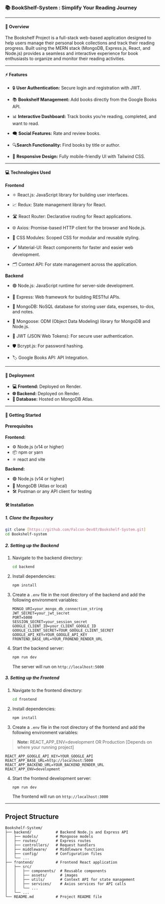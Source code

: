 ### 📚 **BookShelf-System : Simplify Your Reading Journey**

---

#### 📜 Overview

The Bookshelf Project is a full-stack web-based application designed to help users manage their personal book collections and track their reading progress. Built using the MERN stack (MongoDB, Express.js, React, and Node.js) provides a seamless and interactive experience for book enthusiasts to organize and monitor their reading activities.

---

#### ⚡ Features

- 🔒 **User Authentication:** Secure login and registration with JWT.

- 📚 **Bookshelf Management:** Add books directly from the Google Books API.

- 📊 **Interactive Dashboard:** Track books you’re reading, completed, and want to read.

- 🗨 **Social Features:** Rate and review books.

- 🔍**Search Functionality:** Find books by title or author.

- 📱 **Responsive Design:** Fully mobile-friendly UI with Tailwind CSS.

---

#### 💻 Technologies Used

**Frontend**

- ⚛️ React.js: JavaScript library for building user interfaces.

- 📈 Redux: State management library for React.

- 🛣️ React Router: Declarative routing for React applications.

- 🌐 Axios: Promise-based HTTP client for the browser and Node.js.

- 🎨 CSS Modules: Scoped CSS for modular and reusable styling.

- 🖌️ Material-UI: React components for faster and easier web development.

- 🗂️ Context API: For state management across the application.

**Backend**

- 🟢 Node.js: JavaScript runtime for server-side development.

- 🚀 Express: Web framework for building RESTful APIs.

- 📂 MongoDB: NoSQL database for storing user data, expenses, to-dos, and notes.

- 🔗 Mongoose: ODM (Object Data Modeling) library for MongoDB and Node.js.

- 🔑 JWT (JSON Web Tokens): For secure user authentication.

- 🛡️ Bcrypt.js: For password hashing.

- 🏷️ Google Books API: API Integration.

---

#### 🚀 Deployment

- **💻 Frontend:** Deployed on Render.
- **🌐 Backend:** Deployed on Render.
- **💾 Database:** Hosted on MongoDB Atlas.

---

#### 🚧 Getting Started

#### Prerequisites

**Frontend:**

- ⚙️ Node.js (v14 or higher)
- 📦 npm or yarn
- ⚛️ react and vite

**Backend:**

- 🟢 Node.js (v14 or higher)
- 📂 MongoDB (Atlas or local)
- 🛠️ Postman or any API client for testing

#### 🛠️ Installation

##### 1. Clone the Repository

```bash
git clone [https://github.com/Falcon-Dev07/Bookshelf-System.git]
cd Bookshelf-system
```

##### 2. Setting up the Backend

1. Navigate to the backend directory:

   ```bash
   cd backend
   ```

2. Install dependencies:

   ```bash
   npm install
   ```

3. Create a `.env` file in the root directory of the backend and add the following environment variables:

   ```plaintext
   MONGO_URI=your_mongo_db_connection_string
   JWT_SECRET=your_jwt_secret
   PORT=5000
   SESSION_SECRET=your_session_secret
   GOOGLE_CLIENT_ID=your_CLIENT_GOOGLE_ID
   GOOGLE_CLIENT_SECRET=YOUR_GOOGLE_CLIENT_SECRET
   GOOGLE_API_KEY=YOUR_GOOGLE_API_KEY
   FRONTEND_BASE_URL=YOUR_FRONEND_RENDER_URL
   ```

4. Start the backend server:

   ```bash
   npm run dev
   ```

   The server will run on `http://localhost:5000`

##### 3. Setting up the Frontend

1. Navigate to the frontend directory:

   ```bash
   cd frontend
   ```

2. Install dependencies:

   ```bash
   npm install
   ```

3. Create a `.env` file in the root directory of the frontend and add the following environment variables:

> **Note:** REACT_APP_ENV=development OR Production [Depends on where your running project]

```plaintext
REACT_APP_GOOGLE_API_KEY=YOUR_GOOGLE_API
REACT_APP_BASE_URL=http://localhost:5000
REACT_APP_BACKEND_URL=YOUR_BACKEND_RENDER_URL
REACT_APP_ENV=development
```

4. Start the frontend development server:

   ```bash
   npm run dev
   ```

   The frontend will run on `http://localhost:3000`

---

## Project Structure

```plaintext
Bookshelf-System/
├── backend/           # Backend Node.js and Express API
│   ├── models/        # Mongoose models
│   ├── routes/        # Express routes
│   ├── controllers/   # Request handlers
│   ├── middleware/    # Middleware functions
│   ├── config/        # Configuration files
│   └── ...
├── frontend/          # Frontend React application
│   ├── src/
│   │   ├── components/  # Reusable components
│   │   ├── assets/      # images
│   │   ├── utils/       # Context API for state management
│   │   ├── services/    # Axios services for API calls
│   │   └── ...
│   └── ...
└── README.md          # Project README file
```
